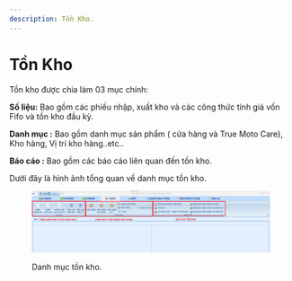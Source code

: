 ```yaml
---
description: Tồn Kho.
---
```


# Tồn Kho

Tồn kho được chia làm 03 mục chính:

**Số liệu:** Bao gồm các phiếu nhập, xuất kho và các công thức tính giá vốn Fifo và tồn kho đầu kỳ.

**Danh mục :** Bao gồm danh mục sản phẩm ( cửa hàng và True Moto Care), Kho hàng, Vị trí kho hàng..etc..

**Báo cáo :** Bao gồm các báo cáo liên quan đến tồn kho.

Dưới đây là hình ảnh tổng quan về danh mục tồn kho.

<figure><img src="../.gitbook/assets/TONKHO.png" alt=""><figcaption><p>Danh mục tồn kho.</p></figcaption></figure>
